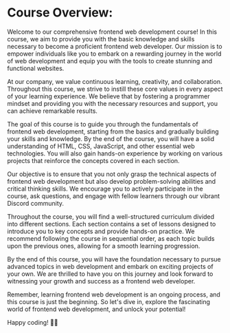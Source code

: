 # Course Overview:

Welcome to our comprehensive frontend web development course! In this course, we aim to provide you with the basic knowledge and skills necessary to become a proficient frontend web developer. Our mission is to empower individuals like you to embark on a rewarding journey in the world of web development and equip you with the tools to create stunning and functional websites.

At our company, we value continuous learning, creativity, and collaboration. Throughout this course, we strive to instill these core values in every aspect of your learning experience. We believe that by fostering a programmer mindset and providing you with the necessary resources and support, you can achieve remarkable results.

The goal of this course is to guide you through the fundamentals of frontend web development, starting from the basics and gradually building your skills and knowledge. By the end of the course, you will have a solid understanding of HTML, CSS, JavaScript, and other essential web technologies. You will also gain hands-on experience by working on various projects that reinforce the concepts covered in each section.

Our objective is to ensure that you not only grasp the technical aspects of frontend web development but also develop problem-solving abilities and critical thinking skills. We encourage you to actively participate in the course, ask questions, and engage with fellow learners through our vibrant Discord community.

Throughout the course, you will find a well-structured curriculum divided into different sections. Each section contains a set of lessons designed to introduce you to key concepts and provide hands-on practice. We recommend following the course in sequential order, as each topic builds upon the previous ones, allowing for a smooth learning progression.

By the end of this course, you will have the foundation necessary to pursue advanced topics in web development and embark on exciting projects of your own. We are thrilled to have you on this journey and look forward to witnessing your growth and success as a frontend web developer.

Remember, learning frontend web development is an ongoing process, and this course is just the beginning. So let's dive in, explore the fascinating world of frontend web development, and unlock your potential!

Happy coding! 🧑‍💻

